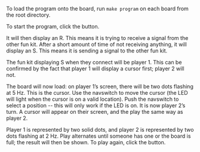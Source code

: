 To load the program onto the board, run `make program` on each board from the root directory.

To start the program, click the button.

It will then display an R. This means it is trying to receive a signal from the other fun kit. After a short amount of time of not receiving anything, it will display an S. This means it is sending a signal to the other fun kit.

The fun kit displaying S when they connect will be player 1. This can be confirmed by the fact that player 1 will display a cursor first; player 2 will not.

The board will now load: on player 1’s screen, there will be two dots flashing at 5 Hz. This is the cursor. Use the navswitch to move the cursor (the LED will light when the cursor is on a valid location). Push the navswitch to select a position -- this will only work if the LED is on. It is now player 2’s turn. A cursor will appear on their screen, and the play the same way as player 2.

Player 1 is represented by two solid dots, and player 2 is represented by two dots flashing at 2 Hz. Play alternates until someone has one or the board is full; the result will then be shown. To play again, click the button.
